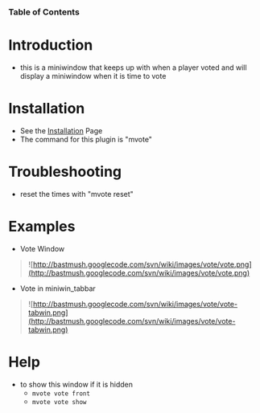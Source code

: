 ### Table of Contents ###


# Introduction #
  * this is a miniwindow that keeps up with when a player voted and will display a miniwindow when it is time to vote

# Installation #
  * See the [Installation](Installation.md) Page
  * The command for this plugin is "mvote"

# Troubleshooting #
  * reset the times with "mvote reset"

# Examples #
  * Vote Window
> ![http://bastmush.googlecode.com/svn/wiki/images/vote/vote.png](http://bastmush.googlecode.com/svn/wiki/images/vote/vote.png)
  * Vote in miniwin\_tabbar
> ![http://bastmush.googlecode.com/svn/wiki/images/vote/vote-tabwin.png](http://bastmush.googlecode.com/svn/wiki/images/vote/vote-tabwin.png)

# Help #
  * to show this window if it is hidden
    * `mvote vote front`
    * `mvote vote show`